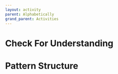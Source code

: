 ```yaml
---
layout: activity
parent: Alphabetically
grand_parent: Activities
---
```

# Check For Understanding
# Pattern Structure